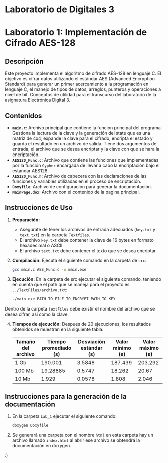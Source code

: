 # Laboratorio de Digitales 3
# Laboratorio 1: Implementación de Cifrado AES-128

## Descripción

Este proyecto implementa el algoritmo de cifrado AES-128 en lenguaje C. El objetivo es cifrar datos utilizando el estándar AES (Advanced Encryption Standard) para generar un primer acercamiento a la programación en lenguaje C, el manejo de tipos de datos, arreglos, punteros y operaciones a nivel de bit. Conceptos de utilidad para el transcurso del laboratorio de la asignatura Electrónica Digital 3.

## Contenidos

- **`main.c`**: Archivo principal que contiene la función principal del programa. Gestiona la lectura de la clave y la generación del state que es una matriz de 4x4, expande la clave para el cifrado, encripta el estado y guarda el resultado en un archivo de salida. Tiene dos argumentos de entrada, el archivo que se desea encriptar y la clave con que se hara la encriptación. 
- **`AES128_Func.c`**: Archivo que contiene las funciones que implementadas por la función `Cypher` encargada de llevar a cabo la encriptación bajo el estandar AES128.
- **`AES128_Func.h`**: Archivo de cabecera con las declaraciones de las funciones y variables utilizadas en el proceso de encriptación.
- **`Doxyfile`**: Archivo de configuración para generar la documentación.
- **`MainPage.dox`**: Archivo con el contenido de la pagina principal.
  

## Instrucciones de Uso

1. **Preparación:**
   - Asegúrate de tener los archivos de entrada adecuados (`key.txt` y `text.txt`) en la carpeta `Textfiles`.
   - El archivo `key.txt` debe contener la clave de 16 bytes en formato hexadecimal o ASCII.
   - El archivo `text.txt` debe contener el texto que se desea encriptar.

2. **Compilación:**
   Ejecuta el siguiente comando en la carpeta de `src`:
   ```bash
   gcc main.c AES_Func.c -o main.exe

3. **Ejecución:**
   En la carpeta de src ejecutar el siguiente comando, teniendo en cuenta que el path que se maneja para el proyecto es `../TextFiles/archivo.txt`:
   ```bash
   ./main.exe PATH_TO_FILE_TO_ENCRYPT PATH_TO_KEY

Dentro de la carpeta `textFiles` debe existir el nombre del archivo que se desea cifrar, asi como la clave. 

4. **Tiempos de ejecución:**
   Despues de 20 ejecuciones, los resultados obtenidos se muestran en la siguiente tabla:
   
   | Tamaño del archivo | Tiempo promediado (s) | Desviación estándar (s) | Valor minimo (s) | Valor máximo (s)
   | --- | --- | --- | --- | --- |
   | 1 Gb | 190.001 | 3.5848 | 187.439 | 203.292 |
   | 100 Mb | 19.28885 | 0.5747 | 18.262 | 20.67 |
   | 10 Mb  | 1.929 | 0.0578 | 1.808 | 2.046 |

## Instrucciones para la generación de la documentación

1. En la carpeta `Lab_1` ejecutar el siguiente comando:
   ```bash
   doxygen Doxyfile
2. Se generará una carpeta con el nombre `html` en esta carpeta hay un archivo llamado `index.html` al abrir ese archivo se obtendrá la documentación en doxygen.

:) 
